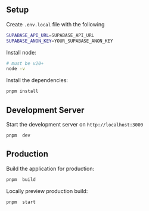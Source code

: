 ## Setup

Create `.env.local` file with the following

```bash
SUPABASE_API_URL=SUPABASE_API_URL
SUPABASE_ANON_KEY=YOUR_SUPABASE_ANON_KEY
```

Install node:

```bash
# must be v20+
node -v
```

Install the dependencies:

```bash
pnpm install
```

## Development Server

Start the development server on `http://localhost:3000`

```bash
pnpm  dev
```

## Production

Build the application for production:

```bash
pnpm  build
```

Locally preview production build:

```bash
pnpm  start
```
